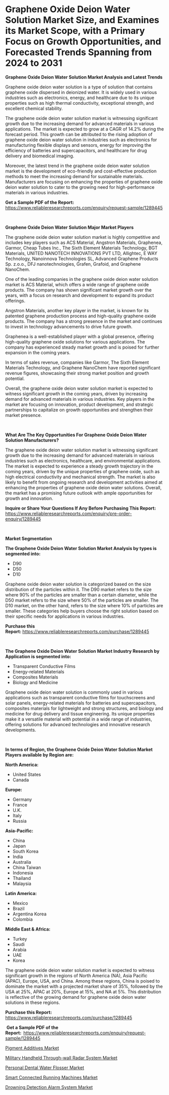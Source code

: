 <p><h1>Graphene Oxide Deion Water Solution Market Size, and Examines its Market Scope, with a Primary Focus on Growth Opportunities, and Forecasted Trends Spanning from 2024 to 2031</h1></p><p><strong>Graphene Oxide Deion Water Solution Market Analysis and Latest Trends</strong></p>
<p><p>Graphene oxide deion water solution is a type of solution that contains graphene oxide dispersed in deionized water. It is widely used in various industries such as electronics, energy, and healthcare due to its unique properties such as high thermal conductivity, exceptional strength, and excellent chemical stability.</p><p>The graphene oxide deion water solution market is witnessing significant growth due to the increasing demand for advanced materials in various applications. The market is expected to grow at a CAGR of 14.2% during the forecast period. This growth can be attributed to the rising adoption of graphene oxide deion water solution in industries such as electronics for manufacturing flexible displays and sensors, energy for improving the efficiency of batteries and supercapacitors, and healthcare for drug delivery and biomedical imaging.</p><p>Moreover, the latest trend in the graphene oxide deion water solution market is the development of eco-friendly and cost-effective production methods to meet the increasing demand for sustainable materials. Manufacturers are focusing on enhancing the properties of graphene oxide deion water solution to cater to the growing need for high-performance materials in various industries.</p></p>
<p><strong>Get a Sample PDF of the Report:&nbsp;</strong> <a href="https://www.reliableresearchreports.com/enquiry/request-sample/1289445">https://www.reliableresearchreports.com/enquiry/request-sample/1289445</a></p>
<p>&nbsp;</p>
<p><strong>Graphene Oxide Deion Water Solution Major Market Players</strong></p>
<p><p>The graphene oxide deion water solution market is highly competitive and includes key players such as ACS Material, Angstron Materials, Graphenea, Garmor, Cheap Tubes Inc., The Sixth Element Materials Technology, BGT Materials, UNITED NANOTECH INNOVATIONS PVT LTD, Allightec, E WAY Technology, Nanoinnova Technologies SL, Advanced Graphene Products Sp. z.o.o., DFJ nanotechnologies, Grafen, Grafoid, and Graphene NanoChem.</p><p>One of the leading companies in the graphene oxide deion water solution market is ACS Material, which offers a wide range of graphene oxide products. The company has shown significant market growth over the years, with a focus on research and development to expand its product offerings.</p><p>Angstron Materials, another key player in the market, is known for its patented graphene production process and high-quality graphene oxide products. The company has a strong presence in the market and continues to invest in technology advancements to drive future growth.</p><p>Graphenea is a well-established player with a global presence, offering high-quality graphene oxide solutions for various applications. The company has experienced steady market growth and is poised for further expansion in the coming years.</p><p>In terms of sales revenue, companies like Garmor, The Sixth Element Materials Technology, and Graphene NanoChem have reported significant revenue figures, showcasing their strong market position and growth potential.</p><p>Overall, the graphene oxide deion water solution market is expected to witness significant growth in the coming years, driven by increasing demand for advanced materials in various industries. Key players in the market are focusing on innovation, product development, and strategic partnerships to capitalize on growth opportunities and strengthen their market presence.</p></p>
<p>&nbsp;</p>
<p><strong>What Are The Key Opportunities For Graphene Oxide Deion Water Solution Manufacturers?</strong></p>
<p><p>The graphene oxide deion water solution market is witnessing significant growth due to the increasing demand for advanced materials in various industries such as electronics, healthcare, and environmental applications. The market is expected to experience a steady growth trajectory in the coming years, driven by the unique properties of graphene oxide, such as high electrical conductivity and mechanical strength. The market is also likely to benefit from ongoing research and development activities aimed at enhancing the properties of graphene oxide deion water solutions. Overall, the market has a promising future outlook with ample opportunities for growth and innovation.</p></p>
<p><strong>Inquire or Share Your Questions If Any Before Purchasing This Report:</strong> <a href="https://www.reliableresearchreports.com/enquiry/pre-order-enquiry/1289445">https://www.reliableresearchreports.com/enquiry/pre-order-enquiry/1289445</a></p>
<p>&nbsp;</p>
<p><strong>Market Segmentation</strong></p>
<p><strong>The Graphene Oxide Deion Water Solution Market Analysis by types is segmented into:</strong></p>
<p><ul><li>D90</li><li>D50</li><li>D10</li></ul></p>
<p><p>Graphene oxide deion water solution is categorized based on the size distribution of the particles within it. The D90 market refers to the size where 90% of the particles are smaller than a certain diameter, while the D50 market refers to the size where 50% of the particles are smaller. The D10 market, on the other hand, refers to the size where 10% of particles are smaller. These categories help buyers choose the right solution based on their specific needs for applications in various industries.</p></p>
<p><strong>Purchase this Report:&nbsp;</strong><a href="https://www.reliableresearchreports.com/purchase/1289445">https://www.reliableresearchreports.com/purchase/1289445</a></p>
<p>&nbsp;</p>
<p><strong>The Graphene Oxide Deion Water Solution Market Industry Research by Application is segmented into:</strong></p>
<p><ul><li>Transparent Conductive Films</li><li>Energy-related Materials</li><li>Composites Materials</li><li>Biology and Medicine</li></ul></p>
<p><p>Graphene oxide deion water solution is commonly used in various applications such as transparent conductive films for touchscreens and solar panels, energy-related materials for batteries and supercapacitors, composites materials for lightweight and strong structures, and biology and medicine for drug delivery and tissue engineering. Its unique properties make it a versatile material with potential in a wide range of industries, offering solutions for advanced technologies and innovative research developments.</p></p>
<p>&nbsp;</p>
<p><strong>In terms of Region, the Graphene Oxide Deion Water Solution Market Players available by Region are:</strong></p>
<p>
    <p> <strong> North America: </strong>
        <ul>
            <li>United States</li>
            <li>Canada</li>
        </ul>
        </p> 
    <p> <strong> Europe: </strong>
        <ul>
            <li>Germany</li>
            <li>France</li>
            <li>U.K.</li>
            <li>Italy</li>
            <li>Russia</li>
        </ul>
        </p> 
    <p> <strong> Asia-Pacific: </strong>
        <ul>
            <li>China</li>
            <li>Japan</li>
            <li>South Korea</li>
            <li>India</li>
            <li>Australia</li>
            <li>China Taiwan</li>
            <li>Indonesia</li>
            <li>Thailand</li>
            <li>Malaysia</li>
        </ul>
        </p> 
    <p> <strong> Latin America: </strong>
        <ul>
            <li>Mexico</li>
            <li>Brazil</li>
            <li>Argentina Korea</li>
            <li>Colombia</li>
        </ul>
        </p> 
    <p> <strong> Middle East & Africa: </strong>
        <ul>
            <li>Turkey</li>
            <li>Saudi</li>
            <li>Arabia</li>
            <li>UAE</li>
            <li>Korea</li>
        </ul>
    </p>
    </p>
<p><p>The graphene oxide deion water solution market is expected to witness significant growth in the regions of North America (NA), Asia Pacific (APAC), Europe, USA, and China. Among these regions, China is poised to dominate the market with a projected market share of 35%, followed by the USA at 25%, APAC at 20%, Europe at 15%, and NA at 5%. This distribution is reflective of the growing demand for graphene oxide deion water solutions in these regions.</p></p>
<p><strong>Purchase this Report: </strong><a href="https://www.reliableresearchreports.com/purchase/1289445">https://www.reliableresearchreports.com/purchase/1289445</a></p>
<p>&nbsp;<strong>Get a Sample PDF of the Report:&nbsp;&nbsp;</strong><a href="https://www.reliableresearchreports.com/enquiry/request-sample/1289445">https://www.reliableresearchreports.com/enquiry/request-sample/1289445</a></p>
<p><strong></strong></p>
<p><p><a href="https://view.publitas.com/reportprime-1/pigment-additives-market-size-global-industry-overview-market-segmentation-and-forecast-2024-to-2031/">Pigment Additives Market</a></p><p><a href="https://florentine-yuzu-f42.notion.site/Military-Handheld-Through-wall-Radar-System-Market-Provides-Detailed-Segmentation-of-this-Market-bas-b824fcb29b734fc8a1ce97c280fa68ed">Military Handheld Through-wall Radar System Market</a></p><p><a href="https://view.publitas.com/reportprime-1/personal-dental-water-flosser-market-size-growth-outlook-from-2024-to-2031-projecting-at-markets-trends-analysis-by-application-regional-outlook-and-revenue/">Personal Dental Water Flosser Market</a></p><p><a href="https://changeable-paste-463.notion.site/Smart-Connected-Running-Machines-Market-A-Comprehensive-Report-of-its-Market-Share-Growth-Trends--a095911f47544496934ef83cdf7e7f64">Smart Connected Running Machines Market</a></p><p><a href="https://fuschia-pecorino-a6d.notion.site/Drowning-Detection-Alarm-System-Market-Size-Market-Share-and-Global-Market-Analysis-Report-2024--782c72428b6541f594493e6af96e3a0a">Drowning Detection Alarm System Market</a></p></p>